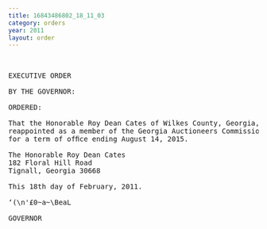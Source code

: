 ```yaml
---
title: 16843486802_18_11_03
category: orders
year: 2011
layout: order
---
```


<pre> 

EXECUTIVE ORDER

BY THE GOVERNOR:

ORDERED:

That the Honorable Roy Dean Cates of Wilkes County, Georgia, is
reappointed as a member of the Georgia Auctioneers Commission,
for a term of ofﬁce ending August 14, 2015.

The Honorable Roy Dean Cates
182 Floral Hill Road
Tignall, Georgia 30668

This 18th day of February, 2011.

‘(\n'£0~a~\BeaL

GOVERNOR

</pre>
